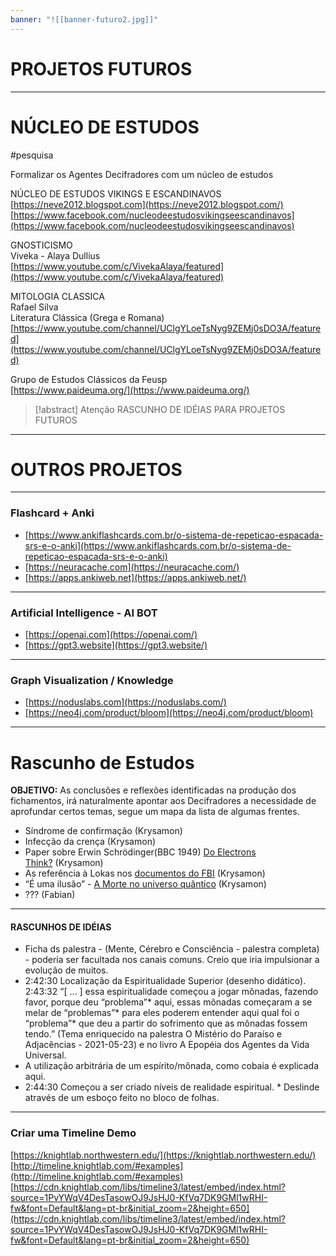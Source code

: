 ```yaml
---
banner: "![[banner-futuro2.jpg]]"
---
```


# PROJETOS FUTUROS
---
# NÚCLEO DE ESTUDOS

#pesquisa

Formalizar os Agentes Decifradores com um núcleo de estudos

NÚCLEO DE ESTUDOS VIKINGS E ESCANDINAVOS  
[https://neve2012.blogspot.com](https://neve2012.blogspot.com/)  
[https://www.facebook.com/nucleodeestudosvikingseescandinavos](https://www.facebook.com/nucleodeestudosvikingseescandinavos)

GNOSTICISMO  
Viveka - Alaya Dullius  
[https://www.youtube.com/c/VivekaAlaya/featured](https://www.youtube.com/c/VivekaAlaya/featured)

MITOLOGIA CLASSICA  
Rafael Silva  
Literatura Clássica (Grega e Romana)  
[https://www.youtube.com/channel/UClgYLoeTsNyg9ZEMj0sDO3A/featured](https://www.youtube.com/channel/UClgYLoeTsNyg9ZEMj0sDO3A/featured)

Grupo de Estudos Clássicos da Feusp  
[https://www.paideuma.org/](https://www.paideuma.org/)

> [!abstract] Atenção
> RASCUNHO DE IDÉIAS PARA PROJETOS FUTUROS

---
# OUTROS PROJETOS

---
### Flashcard + Anki

-   [https://www.ankiflashcards.com.br/o-sistema-de-repeticao-espacada-srs-e-o-anki](https://www.ankiflashcards.com.br/o-sistema-de-repeticao-espacada-srs-e-o-anki)
-   [https://neuracache.com](https://neuracache.com/)
-   [https://apps.ankiweb.net](https://apps.ankiweb.net/)

---
### Artificial Intelligence - AI BOT

-   [https://openai.com](https://openai.com/)
-   [https://gpt3.website](https://gpt3.website/)

---
### Graph Visualization / Knowledge

-   [https://noduslabs.com](https://noduslabs.com/)
-   [https://neo4j.com/product/bloom](https://neo4j.com/product/bloom)

---
# Rascunho de Estudos

**OBJETIVO:** As conclusões e reflexões identificadas na produção dos fichamentos, irá naturalmente apontar aos Decifradores a necessidade de aprofundar certos temas, segue um mapa da lista de algumas frentes.

-   Síndrome de confirmação (Krysamon)
-   Infecção da crença (Krysamon)
-   Paper sobre Erwin Schrödinger(BBC 1949) [Do Electrons Think?](https://youtu.be/hCwR1ztUXtU) (Krysamon)
-   As referência à Lokas nos [documentos do FBI](https://vault.fbi.gov/UFO) (Krysamon)
-   “É uma ilusão” - [A Morte no universo quântico](https://dailygalaxy.com/2020/05/its-an-illusion-death-in-the-quantum-universe/) (Krysamon)
-   ??? (Fabian)

---
#### RASCUNHOS DE IDÉIAS

-   Ficha ds palestra - (Mente, Cérebro e Consciência - palestra completa) - poderia ser facultada nos canais comuns. Creio que iria impulsionar a evolução de muitos.
-   2:42:30 Localização da Espiritualidade Superior (desenho didático). 2:43:32 “[ … ] essa espiritualidade começou a jogar mônadas, fazendo favor, porque deu “problema”* aqui, essas mônadas começaram a se melar de “problemas”* para eles poderem entender aqui qual foi o “problema”* que deu a partir do sofrimento que as mônadas fossem tendo.” (Tema enriquecido na palestra O Mistério do Paraíso e Adjacências - 2021-05-23) e no livro A Epopéia dos Agentes da Vida Universal.
-   A utilização arbitrária de um espírito/mônada, como cobaia é explicada aqui.
-   2:44:30 Começou a ser criado níveis de realidade espiritual. * Deslinde através de um esboço feito no bloco de folhas.

---
### Criar uma Timeline Demo

[https://knightlab.northwestern.edu/](https://knightlab.northwestern.edu/)  
[http://timeline.knightlab.com/#examples](http://timeline.knightlab.com/#examples)  
[https://cdn.knightlab.com/libs/timeline3/latest/embed/index.html?source=1PvYWqV4DesTasowOJ9JsHJ0-KfVq7DK9GMl1wRHI-fw&font=Default&lang=pt-br&initial_zoom=2&height=650](https://cdn.knightlab.com/libs/timeline3/latest/embed/index.html?source=1PvYWqV4DesTasowOJ9JsHJ0-KfVq7DK9GMl1wRHI-fw&font=Default&lang=pt-br&initial_zoom=2&height=650)